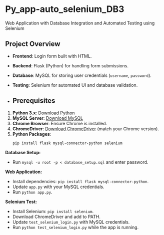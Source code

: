 # Py_app-auto_selenium_DB3
Web Application with Database Integration and Automated Testing using Selenium

## Project Overview
- **Frontend**: Login form built with HTML.
- **Backend**: Flask (Python) for handling form submissions.
- **Database**: MySQL for storing user credentials (`username`, `password`).
- **Testing**: Selenium for automated UI and database validation.

- ## Prerequisites
1. **Python 3.x**: [Download Python](https://www.python.org/downloads/)
2. **MySQL Server**: [Download MySQL](https://dev.mysql.com/downloads/mysql/)
3. **Chrome Browser**: Ensure Chrome is installed.
4. **ChromeDriver**: [Download ChromeDriver](https://chromedriver.chromium.org/downloads) (match your Chrome version).
5. **Python Packages**:
   ```bash
   pip install flask mysql-connector-python selenium

 **Database Setup:**
   - Run `mysql -u root -p < database_setup.sql` and enter password.

 **Web Application:**
   - Install dependencies: `pip install flask mysql-connector-python`.
   - Update `app.py` with your MySQL credentials.
   - Run `python app.py`.

**Selenium Test:**
   - Install Selenium: `pip install selenium`.
   - Download ChromeDriver and add to PATH.
   - Update `test_selenium_login.py` with MySQL credentials.
   - Run `python test_selenium_login.py` while the app is running.
